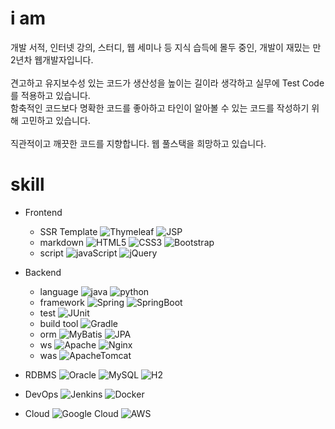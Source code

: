 # i am

개발 서적, 인터넷 강의, 스터디, 웹 세미나 등 지식 습득에 몰두 중인, 개발이 재밌는 만 2년차 웹개발자입니다.\
\
견고하고 유지보수성 있는 코드가 생산성을 높이는 길이라 생각하고 실무에 Test Code를 적용하고 있습니다.\
함축적인 코드보다 명확한 코드를 좋아하고 타인이 알아볼 수 있는 코드를 작성하기 위해 고민하고 있습니다.\
\
직관적이고 깨끗한 코드를 지향합니다. 웹 풀스택을 희망하고 있습니다.

# skill 
- Frontend
  * SSR Template ![Thymeleaf](https://img.shields.io/badge/-Thymeleaf-005F0F?logo=thymeleaf&logoColor=white) ![JSP](https://img.shields.io/badge/JSP-black)
  * markdown ![HTML5](https://img.shields.io/badge/-HTML5-E34F26?logo=html5&logoColor=white) ![CSS3](https://img.shields.io/badge/-CSS3-1572B6?logo=css3&logoColor=white) ![Bootstrap](https://img.shields.io/badge/-Bootstrap-7952B3?logo=css3&logoColor=white)
  * script ![javaScript](https://img.shields.io/badge/-javaScript-F7DF1E?logo=javascript&logoColor=black) ![jQuery](https://img.shields.io/badge/-jQuery-0769AD?logo=jQuery&logoColor=white)
    
- Backend
  * language ![java](https://img.shields.io/badge/-Java-007396?logo=java&logoColor=white) ![python](https://img.shields.io/badge/-Python-000000?style=flat&logo=Python)
  * framework ![Spring](https://img.shields.io/badge/-Spring-6DB33F?logo=spring&logoColor=white) ![SpringBoot](https://img.shields.io/badge/-Spring%20Boot-6DB33F?logo=Spring-Boot&logoColor=white)  
  * test ![JUnit](https://img.shields.io/badge/JUnit5-critical)
  * build tool ![Gradle](https://img.shields.io/badge/-Gradle-02303A?logo=Gradle&logoColor=white) 
  * orm ![MyBatis](https://img.shields.io/badge/MyBatis-black) ![JPA](https://img.shields.io/badge/JPA-black)
  * ws ![Apache](https://img.shields.io/badge/-Apache-D22128?logo=Apache&logoColor=white) ![Nginx](https://img.shields.io/badge/Nginx-success)
  * was ![ApacheTomcat](https://img.shields.io/badge/-Apache%20Tomcat-F8DC75?logo=apache-tomcat&logoColor=black)

- RDBMS
![Oracle](https://img.shields.io/badge/-Oracle-F80000?logo=oracle&logoColor=white) ![MySQL](https://img.shields.io/badge/-MySQL-4479A1?logo=mysql&logoColor=white) ![H2](https://img.shields.io/badge/H2-blue)  

- DevOps 
![Jenkins](https://img.shields.io/badge/-Jenkins-D24939?logo=Jenkins&logoColor=white) ![Docker](https://img.shields.io/badge/-Docker-2496ED?logo=Docker&logoColor=white) 

- Cloud 
![Google Cloud](https://img.shields.io/badge/-Google%20Cloud-4285F4?logo=Google%20Cloud&logoColor=white) ![AWS](https://img.shields.io/badge/-Amazon%20AWS-232F3E?logo=Amazon%20AWS&logoColor=white)

<!--
**nullnull0123/nullnull0123** is a ✨ _special_ ✨ repository because its `README.md` (this file) appears on your GitHub profile.

Here are some ideas to get you started:

- 🔭 I’m currently working on ...
- 🌱 I’m currently learning ...
- 👯 I’m looking to collaborate on ...
- 🤔 I’m looking for help with ...
- 💬 Ask me about ...
- 📫 How to reach me: ...
- 😄 Pronouns: ...
- ⚡ Fun fact: ...
-->
